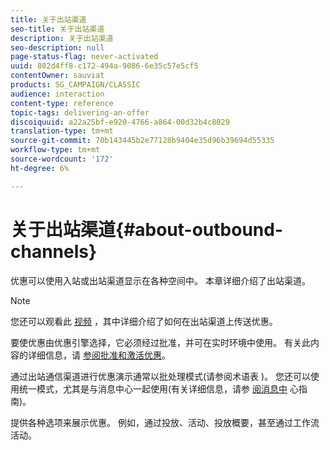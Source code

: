 ```yaml
---
title: 关于出站渠道
seo-title: 关于出站渠道
description: 关于出站渠道
seo-description: null
page-status-flag: never-activated
uuid: 802d4ff8-c172-494a-9086-6e35c57e5cf5
contentOwner: sauviat
products: SG_CAMPAIGN/CLASSIC
audience: interaction
content-type: reference
topic-tags: delivering-an-offer
discoiquuid: a22a25bf-e920-4766-a864-00d32b4c8029
translation-type: tm+mt
source-git-commit: 70b143445b2e77128b9404e35d96b39694d55335
workflow-type: tm+mt
source-wordcount: '172'
ht-degree: 6%

---
```



# 关于出站渠道{#about-outbound-channels}

优惠可以使用入站或出站渠道显示在各种空间中。 本章详细介绍了出站渠道。

>[!NOTE]
>
>您还可以观看此 [视频](https://helpx.adobe.com/campaign/classic/how-to/deliver-an-offer-on-outbound-channel-in-acv6.html?playlist=/ccx/v1/collection/product/campaign/classic/segment/digital-marketers/explevel/intermediate/applaunch/get-started/collection.ccx.js&amp;ref=helpx.adobe.com) ，其中详细介绍了如何在出站渠道上传送优惠。

要使优惠由优惠引擎选择，它必须经过批准，并可在实时环境中使用。 有关此内容的详细信息，请 [参阅批准和激活优惠](../../interaction/using/approving-and-activating-an-offer.md)。

通过出站通信渠道进行优惠演示通常以批处理模式(请参阅术语表 [](../../interaction/using/glossary.md))。 您还可以使用统一模式，尤其是与消息中心一起使用(有关详细信息，请参 [阅消息中](../../message-center/using/about-transactional-messaging.md) 心指南)。

提供各种选项来展示优惠。 例如，通过投放、活动、投放概要，甚至通过工作流活动。
